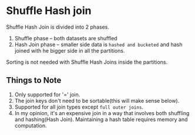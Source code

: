 # Shuffle Hash join

Shuffle Hash Join is divided into 2 phases.

1. Shuffle phase – both datasets are shuffled
2. Hash Join phase – smaller side data is `hashed and bucketed` and hash joined with he bigger side in all the partitions.

Sorting is not needed with Shuffle Hash Joins inside the partitions.

## Things to Note

1. Only supported for '=' join.
2. The join keys don't need to be sortable(this will make sense below).
3. Supported for all join types except `full outer joins`.
4. In my opinion, it's an expensive join in a way that involves both shuffling and hashing(Hash Join). Maintaining a hash table requires memory and computation.
